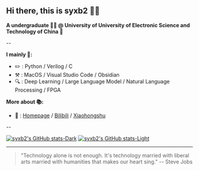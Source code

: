 ## Hi there, this is syxb2 👋🏻

**A undergraduate 🙋🏻 @ University of University of Electronic Science and Technology of China 🏫**

-- 

**I mainly 🎯:**

* ✏️ : Python / Verilog / C
* ⚒️ : MacOS / Visual Studio Code / Obsidian
* 🔍 : Deep Learning / Large Language Model / Natural Language Processing / FPGA

**More about 📚:**

* 🔗 : [Homepage](https://syxb2.github.io) / [Bilibili](https://space.bilibili.com/24550465) / [Xiaohongshu](https://www.xiaohongshu.com/user/profile/63caa3bd0000000026006cf2)

--

[![syxb2's GitHub stats-Dark](https://github-readme-stats.vercel.app/api?username=syxb2&show_icons=true&rank_icon=github&theme=tokyonight#gh-dark-mode-only)](https://github.com/anuraghazra/github-readme-stats#gh-dark-mode-only)
[![syxb2's GitHub stats-Light](https://github-readme-stats.vercel.app/api?username=syxb2&show_icons=true&rank_icon=github&theme=default#gh-light-mode-only)](https://github.com/anuraghazra/github-readme-stats#gh-light-mode-only)

***

> "Technology alone is not enough. It's technology married with liberal arts married with humanities that makes our heart sing." -- Steve Jobs

<!-- align="right" width="60%"/> -->

<!--
[![Top Langs](https://github-readme-stats.vercel.app/api/top-langs/?username=syxb2&layout=compact&theme=tokyonight)](https://github.com/anuraghazra/github-readme-stats)
-->
